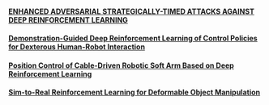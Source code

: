 #### [ENHANCED ADVERSARIAL STRATEGICALLY-TIMED ATTACKS AGAINST DEEP REINFORCEMENT LEARNING](ENHANCEDADVERSARIALSTRATEGICALLY-TIMEDATTACKSAGAINSTDEEPREINFORCEMENTLEARNING.md)

#### [Demonstration-Guided Deep Reinforcement Learning of Control Policies for Dexterous Human-Robot Interaction](Demonstration-GuidedDeepReinforcementLearningofControlPoliciesforDexterousHuman-RobotInteraction.md)

#### [Position Control of Cable-Driven Robotic Soft Arm Based on Deep Reinforcement Learning](PositionControlofCable-DrivenRoboticSoftArmBasedonDeepReinforcementLearning.md)

#### [Sim-to-Real Reinforcement Learning for Deformable Object Manipulation](Sim-to-RealReinforcementLearningforDeformableObjectManipulation.md)

